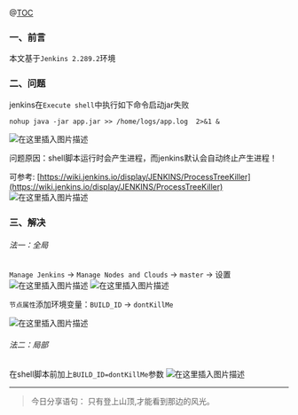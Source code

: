 ﻿@[TOC](文章目录)

### 一、前言

本文基于`Jenkins 2.289.2`环境

### 二、问题

jenkins在`Execute shell`中执行如下命令启动jar失败

```shell
nohup java -jar app.jar >> /home/logs/app.log  2>&1 &
```

![在这里插入图片描述](https://img-blog.csdnimg.cn/15db5d0052ca4bd2b47a5aa36c6460cb.png?x-oss-process=image/watermark,type_ZmFuZ3poZW5naGVpdGk,shadow_10,text_aHR0cHM6Ly9ibG9nLmNzZG4ubmV0L3FxXzM4MjI1NTU4,size_16,color_FFFFFF,t_70)

问题原因：shell脚本运行时会产生进程，而jenkins默认会自动终止产生进程！

>
可参考: [https://wiki.jenkins.io/display/JENKINS/ProcessTreeKiller](https://wiki.jenkins.io/display/JENKINS/ProcessTreeKiller)
![在这里插入图片描述](https://img-blog.csdnimg.cn/fa917fb321fc47b68edad119cdbdb2ec.png?x-oss-process=image/watermark,type_ZmFuZ3poZW5naGVpdGk,shadow_10,text_aHR0cHM6Ly9ibG9nLmNzZG4ubmV0L3FxXzM4MjI1NTU4,size_16,color_FFFFFF,t_70)

### 三、解决

###### 法一：全局

`Manage Jenkins` -> `Manage Nodes and Clouds` -> `master` -> 设置
![在这里插入图片描述](https://img-blog.csdnimg.cn/60bb218f298443b88104f20688be64e5.png?x-oss-process=image/watermark,type_ZmFuZ3poZW5naGVpdGk,shadow_10,text_aHR0cHM6Ly9ibG9nLmNzZG4ubmV0L3FxXzM4MjI1NTU4,size_16,color_FFFFFF,t_70)
![在这里插入图片描述](https://img-blog.csdnimg.cn/fc373c6184c04e8db9df78bedb161053.png?x-oss-process=image/watermark,type_ZmFuZ3poZW5naGVpdGk,shadow_10,text_aHR0cHM6Ly9ibG9nLmNzZG4ubmV0L3FxXzM4MjI1NTU4,size_16,color_FFFFFF,t_70)

`节点属性`添加环境变量：`BUILD_ID` -> `dontKillMe`

![在这里插入图片描述](https://img-blog.csdnimg.cn/e6c1d467de33440290b97d551ebf493d.png?x-oss-process=image/watermark,type_ZmFuZ3poZW5naGVpdGk,shadow_10,text_aHR0cHM6Ly9ibG9nLmNzZG4ubmV0L3FxXzM4MjI1NTU4,size_16,color_FFFFFF,t_70)

###### 法二：局部

在shell脚本前加上`BUILD_ID=dontKillMe`参数
![在这里插入图片描述](https://img-blog.csdnimg.cn/6b23fcaa43c44459ba6abaa3c69d22a4.png?x-oss-process=image/watermark,type_ZmFuZ3poZW5naGVpdGk,shadow_10,text_aHR0cHM6Ly9ibG9nLmNzZG4ubmV0L3FxXzM4MjI1NTU4,size_16,color_FFFFFF,t_70)


---

> 今日分享语句：
> 只有登上山顶,才能看到那边的风光。
